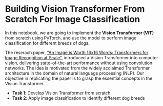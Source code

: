 # Building Vision Transformer From Scratch For Image Classification
In this notebook, we are going to implement the **Vision Transformer (ViT)** from scratch using PyTorch, and use the model to perform image classification for different breeds of dogs. 

The reserach paper, ["An Image is Worth 16x16 Words: Transformers for Image Recognition at Scale"](https://arxiv.org/abs/2010.11929), introduced a Vision Transformer into computer vision, delivering state-of-the-art performance without using convolution networks. The idea is motivated from the widely acclaimed Transformer architecture in the domain of natural language processing (NLP). Our objective in replicating the paper is to grasp the essential concepts in the Vision Transformer. 

- **Task 1**: Develop Vision Transformer from scratch
- **Task 2**: Apply image classification to identify different dog breeds

  
